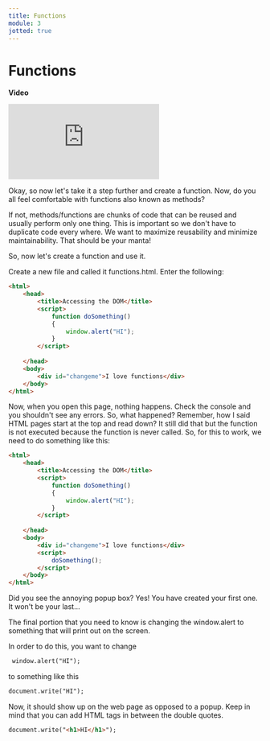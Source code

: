 ```yaml
---
title: Functions
module: 3
jotted: true
---
```


# Functions

**Video**
<div class="embed-responsive embed-responsive-16by9"><iframe class="embed-responsive-item" src="https://youtu.be/eLZjLu6yIgY" frameborder="0" allowfullscreen></iframe></div>

Okay, so now let's take it a step further and create a function.  Now, do you all feel comfortable with functions also known as methods? 

If not, methods/functions are chunks of code that can be reused and usually perform only one thing.  This is important so we don't have to duplicate code every where.  We want to maximize reusability and minimize maintainability.  That should be your manta!

So, now let's create a function and use it.

Create a new file and called it functions.html.  Enter the following:

```html
<html>
    <head>
        <title>Accessing the DOM</title>
        <script>
            function doSomething()
            {
                window.alert("HI");
            }
        </script>
   
    </head>
    <body>
        <div id="changeme">I love functions</div>
    </body>
</html>
```

Now, when you open this page, nothing happens.  Check the console and you shouldn't see any errors.  So, what happened? Remember, how I said HTML pages start at the top and read down?  It still did that but the function is not executed because the function is never called.  So, for this to work, we need to do something like this:

```html
<html>
    <head>
        <title>Accessing the DOM</title>
        <script>
            function doSomething()
            {
                window.alert("HI");
            }
        </script>
   
    </head>
    <body>
        <div id="changeme">I love functions</div>
        <script>
            doSomething();
        </script>
    </body>
</html>
```

Did you see the annoying popup box?  Yes!  You have created your first one.  It won't be your last...

The final portion that you need to know is changing the window.alert to something that will print out on the screen.

In order to do this, you want to change

```html
 window.alert("HI");
```

to something like this

```html
document.write("HI");
```

Now, it should show up on the web page as opposed to a popup.  Keep in mind that you can add HTML tags in between the double quotes.

```html
document.write("<h1>HI</h1>");
```
